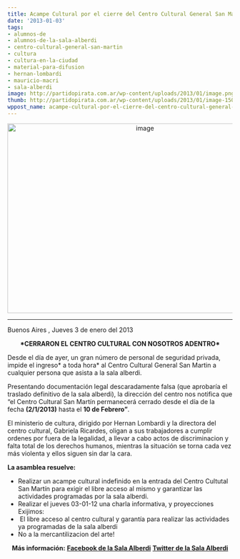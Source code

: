 ```yaml
---
title: Acampe Cultural por el cierre del Centro Cultural General San Martín
date: '2013-01-03'
tags:
- alumnos-de
- alumnos-de-la-sala-alberdi
- centro-cultural-general-san-martin
- cultura
- cultura-en-la-ciudad
- material-para-difusion
- hernan-lombardi
- mauricio-macri
- sala-alberdi
image: http://partidopirata.com.ar/wp-content/uploads/2013/01/image.png
thumb: http://partidopirata.com.ar/wp-content/uploads/2013/01/image-150x150.png
wppost_name: acampe-cultural-por-el-cierre-del-centro-cultural-general-san-martin
---
```


<p style="text-align: center;"><a href="http://partidopirata.com.ar/wp-content/uploads/2013/01/image.png"><img class="aligncenter  wp-image-8026" alt="image" src="http://partidopirata.com.ar/wp-content/uploads/2013/01/image.png" width="600" height="425" /></a></p>


<hr />

Buenos Aires , Jueves 3 de enero del 2013
<p style="text-align: center;"><strong>*CERRARON EL CENTRO CULTURAL CON NOSOTROS ADENTRO*</strong></p>
Desde el día de ayer, un gran número de personal de seguridad privada, impide el ingreso* a toda hora* al Centro Cultural General San Martin a cualquier persona que asista a la sala alberdi.

Presentando documentación legal descaradamente falsa (que aprobaría el traslado definitivo de la sala alberdi), la dirección del centro nos notifica que “el Centro Cultural San Martín permanecerá cerrado desde el día de la fecha <strong>(2/1/2013)</strong> hasta el <strong>10 de Febrero”</strong>.

El ministerio de cultura, dirigido por Hernan Lombardi y la directora del centro cultural, Gabriela Ricardes, oligan a sus trabajadores a cumplir ordenes por fuera de la legalidad, a llevar a cabo actos de discriminacion y falta total de los derechos humanos, mientras la situación se torna cada vez más violenta y ellos siguen sin dar la cara.

<strong> La asamblea resuelve:</strong>
<ul>
	<li>Realizar un acampe cultural indefinido en la entrada del Centro Cultutal San Martín para exigir el libre acceso al mismo y garantizar las actividades programadas por la sala alberdi.</li>
	<li>Realizar el jueves 03-01-12 una charla informativa, y proyecciones Exijimos:</li>
	<li> El libre acceso al centro cultural y garantía para realizar las actividades ya programadas de la sala alberdi</li>
	<li>No a la mercantilizacion del arte!</li>
</ul>
<p style="text-align: center;"><strong>Más información:</strong>
<strong> <a href="https://www.facebook.com/lasalaalberdi" target="_blank">Facebook de la Sala Alberdi</a></strong>
<strong> <a href="https://twitter.com/salaalberdi" target="_blank">Twitter de la Sala Alberdi</a></strong></p>
